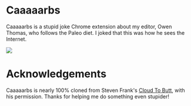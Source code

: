 Caaaaarbs
=============

Caaaaarbs is a stupid joke Chrome extension about my editor, Owen Thomas, who follows the Paleo diet. I joked that this was how he sees the Internet. 

<img src="http://otakujournalist.com/wp-content/uploads/2014/08/Screen-Shot-2014-08-19-at-1.58.31-PM.png" />

Acknowledgements
=============

Caaaaarbs is nearly 100% cloned from Steven Frank's <a href="https://github.com/panicsteve/cloud-to-butt">Cloud To Butt</a>, with his permission. Thanks for helping me do something even stupider! 

